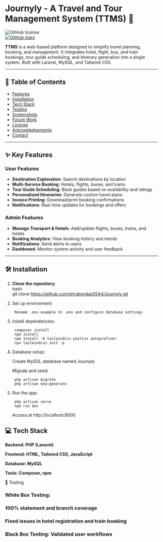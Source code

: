 # Journyly - A Travel and Tour Management System (TTMS) 🚀  
![GitHub license](https://img.shields.io/github/license/shrabondas5544/Journyly?tab=MIT-1-ov-file#readme?style=flat-square)  
[![GitHub stars](https://img.shields.io/github/stars/shrabondas5544/Journyly?style=social)](https://github.com/shrabondas5544/Journyly/stargazers)  

**TTMS** is a web-based platform designed to simplify travel planning, booking, and management. It integrates hotel, flight, bus, and train bookings, tour guide scheduling, and itinerary generation into a single system. Built with Laravel, MySQL, and Tailwind CSS.

---

## 📝 Table of Contents  
- [Features](#features)  
- [Installation](#installation)  
- [Tech Stack](#tech-stack)  
- [Testing](#testing)  
- [Screenshots](#screenshots)  
- [Future Work](#future-work)  
- [License](#license)  
- [Acknowledgements](#acknowledgements)  
- [Contact](#contact)  

---

## ✨ Key Features  
### **User Features**  
- **Destination Exploration**: Search destinations by location  
- **Multi-Service Booking**: Hotels, flights, buses, and trains  
- **Tour Guide Scheduling**: Book guides based on availability and ratings  
- **Personalized Itineraries**: Generate custom travel plans  
- **Invoice Printing**: Download/print booking confirmations  
- **Notifications**: Real-time updates for bookings and offers  

### **Admin Features**  
- **Manage Transport & Hotels**: Add/update flights, buses, trains, and hotels  
- **Booking Analytics**: View booking history and trends  
- **Notifications**: Send alerts to users  
- **Dashboard**: Monitor system activity and user feedback  

---

## 🛠️ Installation  
1. **Clone the repository**:  
   bash  
   git clone https://github.com/shrabondas5544/Journyly.git
2. Set up environment:

        Rename .env.example to .env and configure database settings
   
4. Install dependencies:

        composer install  
        npm install  
        npm install -D tailwindcss postcss autoprefixer  
        npx tailwindcss init -p  

5. Database setup:

   Create MySQL database named Journyly

   Migrate and seed:
   
        php artisan migrate  
        php artisan key:generate  

5. Run the app:
   

        php artisan serve  
        npm run dev  

    Access at http://localhost:8000

## 💻 Tech Stack

 **Backend: PHP (Laravel)**

 **Frontend: HTML, Tailwind CSS, JavaScript**

 **Database: MySQL**

 **Tools: Composer, npm**

 🧪 Testing

### White Box Testing:

### 100% statement and branch coverage

### Fixed issues in hotel registration and train booking

### Black Box Testing: Validated user workflows
